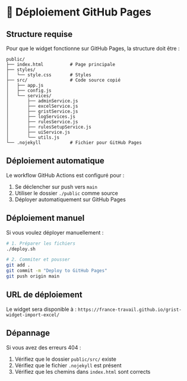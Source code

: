 # 🚀 Déploiement GitHub Pages

## Structure requise

Pour que le widget fonctionne sur GitHub Pages, la structure doit être :

```
public/
├── index.html          # Page principale
├── styles/
│   └── style.css       # Styles
├── src/                # Code source copié
│   ├── app.js
│   ├── config.js
│   └── services/
│       ├── adminService.js
│       ├── excelService.js
│       ├── gristService.js
│       ├── logServices.js
│       ├── rulesService.js
│       ├── rulesSetupService.js
│       ├── uiService.js
│       └── utils.js
└── .nojekyll           # Fichier pour GitHub Pages
```

## Déploiement automatique

Le workflow GitHub Actions est configuré pour :
1. Se déclencher sur push vers `main`
2. Utiliser le dossier `./public` comme source
3. Déployer automatiquement sur GitHub Pages

## Déploiement manuel

Si vous voulez déployer manuellement :

```bash
# 1. Préparer les fichiers
./deploy.sh

# 2. Commiter et pousser
git add .
git commit -m "Deploy to GitHub Pages"
git push origin main
```

## URL de déploiement

Le widget sera disponible à : `https://france-travail.github.io/grist-widget-import-excel/`

## Dépannage

Si vous avez des erreurs 404 :
1. Vérifiez que le dossier `public/src/` existe
2. Vérifiez que le fichier `.nojekyll` est présent
3. Vérifiez que les chemins dans `index.html` sont corrects
